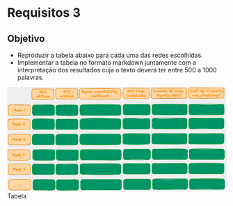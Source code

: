# Requisitos 3
## Objetivo
- Reproduzir a tabela abaixo para cada uma das redes escolhidas.
- Implementar a tabela no formato markdown juntamente com a interpretação dos resultados cuja o texto deverá ter entre 500 a 1000 palavras.
 
![Tabela](https://github.com/EmanoelBatista/Algoritmos_Estruturas_Dados_2/raw/main/U2T2/Requisito_03/Tabela.png)
Tabela
